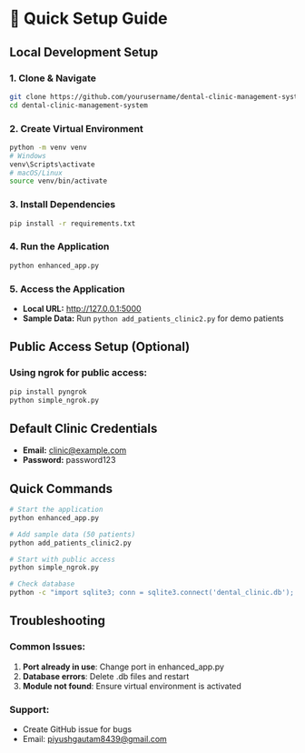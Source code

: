 # 🚀 Quick Setup Guide

## Local Development Setup

### 1. Clone & Navigate
```bash
git clone https://github.com/yourusername/dental-clinic-management-system.git
cd dental-clinic-management-system
```

### 2. Create Virtual Environment
```bash
python -m venv venv
# Windows
venv\Scripts\activate
# macOS/Linux
source venv/bin/activate
```

### 3. Install Dependencies
```bash
pip install -r requirements.txt
```

### 4. Run the Application
```bash
python enhanced_app.py
```

### 5. Access the Application
- **Local URL:** http://127.0.0.1:5000
- **Sample Data:** Run `python add_patients_clinic2.py` for demo patients

## Public Access Setup (Optional)

### Using ngrok for public access:
```bash
pip install pyngrok
python simple_ngrok.py
```

## Default Clinic Credentials
- **Email:** clinic@example.com
- **Password:** password123

## Quick Commands

```bash
# Start the application
python enhanced_app.py

# Add sample data (50 patients)
python add_patients_clinic2.py

# Start with public access
python simple_ngrok.py

# Check database
python -c "import sqlite3; conn = sqlite3.connect('dental_clinic.db'); print('Patients:', conn.execute('SELECT COUNT(*) FROM patients').fetchone()[0]); conn.close()"
```

## Troubleshooting

### Common Issues:
1. **Port already in use**: Change port in enhanced_app.py
2. **Database errors**: Delete .db files and restart
3. **Module not found**: Ensure virtual environment is activated

### Support:
- Create GitHub issue for bugs
- Email: piyushgautam8439@gmail.com
